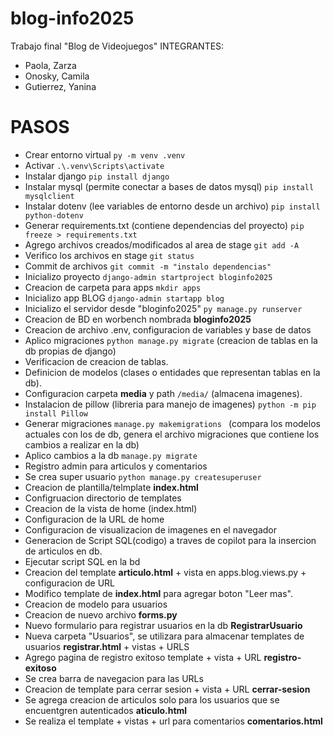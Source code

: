 # blog-info2025
Trabajo final "Blog de Videojuegos"
INTEGRANTES: 
 - Paola, Zarza
 - Onosky, Camila
 - Gutierrez, Yanina   

# PASOS
 - Crear entorno virtual `py -m venv .venv`
 - Activar `.\.venv\Scripts\activate` 
 - Instalar django `pip install django`
 - Instalar mysql (permite conectar a bases de datos mysql) `pip install mysqlclient`
 - Instalar dotenv (lee variables de entorno desde un archivo) `pip install python-dotenv`
 - Generar requirements.txt (contiene dependencias del proyecto) `pip freeze > requirements.txt`
 - Agrego archivos creados/modificados al area de stage `git add -A`
 - Verifico los archivos en stage `git status`
 - Commit de archivos `git commit -m "instalo dependencias"`
 - Inicializo proyecto `django-admin startproject bloginfo2025 `
 - Creacion de carpeta para apps `mkdir apps`
 - Inicializo app BLOG `django-admin startapp blog`
 - Inicializo el servidor desde "bloginfo2025" `py manage.py runserver`
 - Creacion de BD en worbench nombrada **bloginfo2025**
 - Creacion de archivo .env, configuracion de variables y base de datos
 - Aplico migraciones `python manage.py migrate` (creacion de tablas en  la db propias de django)
- Verificacion de creacion de tablas.
- Definicion de modelos (clases o entidades que representan tablas en la db).
- Configuracion carpeta **media** y path `/media/` (almacena imagenes).
- Instalacion de pillow (libreria para manejo de imagenes) `python -m pip install Pillow`
- Generar migraciones `manage.py makemigrations ` (compara los modelos actuales con los de db, genera el archivo migraciones que contiene los cambios a realizar en la db)
- Aplico cambios a la db `manage.py migrate`
- Registro admin para articulos y comentarios
- Se crea super usuario `python manage.py createsuperuser`
- Creacion de plantilla/telmplate **index.html**
- Configruacion directorio de templates
- Creacion de la vista de home (index.html)
- Configuracion de la URL de home 
- Configuracion de visualizacion de imagenes en el navegador
- Generacion de Script SQL(codigo) a traves de copilot para la insercion de articulos en db.
- Ejecutar script SQL en la bd
- Creacion del template **articulo.html** + vista en apps.blog.views.py + configuracion de URL
- Modifico template de **index.html** para agregar boton "Leer mas".
- Creacion de modelo para usuarios
- Creacion de nuevo archivo **forms.py**
- Nuevo formulario para registrar usuarios en la db **RegistrarUsuario**
- Nueva carpeta "Usuarios", se utilizara para almacenar templates de usuarios **registrar.html** + vistas + URLS
- Agrego pagina de registro exitoso template + vista + URL **registro-exitoso**
- Se crea barra de navegacion para las URLs
- Creacion de template para cerrar sesion + vista + URL **cerrar-sesion**
- Se agrega creacion de articulos solo para los usuarios que se encuentgren autenticados **aticulo.html**
- Se realiza el template + vistas + url para comentarios **comentarios.html**